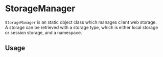 # StorageManager

<code>StorageManager</code> is an static object class which manages client web storage.
A storage can be retrieved with a storage type, which is either local storage or session storage, 
and a namespace.

## Usage
```javascript

```
